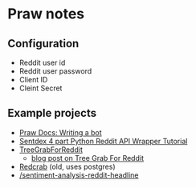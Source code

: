# Praw notes

## Configuration
- Reddit user id
- Reddit user password
- Client ID
- Cleint Secret

## Example projects
- [Praw Docs: Writing a bot](https://praw.readthedocs.io/en/v3.6.2/pages/writing_a_bot.html)
- [Sentdex 4 part Python Reddit API Wrapper Tutorial](https://www.youtube.com/playlist?list=PLQVvvaa0QuDcg7v9OIyT-DWXX4WOjmJ9I)
- [TreeGrabForReddit](https://github.com/mcandocia/TreeGrabForReddit)
  - [blog post on Tree Grab For Reddit](https://maxcandocia.com/blog/2016/Dec/30/scraping-reddit-data/)
- [Redcrab](https://github.com/hahnicity/redcrab) (old, uses postgres)
- [/sentiment-analysis-reddit-headline](https://www.learndatasci.com/tutorials/sentiment-analysis-reddit-headlines-pythons-nltk/)
